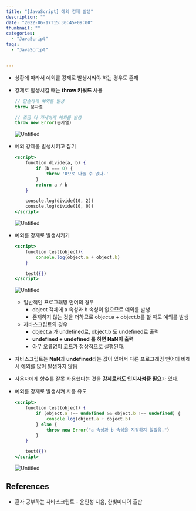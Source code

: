 ```yaml
---
title: "[JavaScript] 예외 강제 발생"
description: ""
date: "2022-06-17T15:30:45+09:00"
thumbnail: ""
categories:
  - "JavaScript"
tags:
  - "JavaScript"


---
```

<!--more-->

- 상황에 따라서 예외를 강제로 발생시켜야 하는 경우도 존재
- 강제로 발생시킬 때는 **throw 키워드** 사용
    
    ```jsx
    // 단순하게 예외를 발생
    throw 문자열
    
    // 조금 더 자세하게 예외를 발생
    throw new Error(문자열)
    ```
    
    ![Untitled](/images/lang_javascript/study_2/JavaScript_예외_강제_발생/Untitled.png)
    

- 예외 강제롤 발생시키고 잡기
    
    ```jsx
    <script>
        function divide(a, b) {
            if (b === 0) {
                throw '0으로 나눌 수 없다.'
            }
            return a / b
        }
    
        console.log(divide(10, 2))
        console.log(divide(10, 0))
    </script>
    ```
    
    ![Untitled](/images/lang_javascript/study_2/JavaScript_예외_강제_발생/Untitled%201.png)

    
- 예외를 강제로 발생시키기
    
    ```jsx
    <script>
        function test(object){
            console.log(object.a + object.b)
        }
    
        test({})
    </script>
    ```
    
    ![Untitled](/images/lang_javascript/study_2/JavaScript_예외_강제_발생/Untitled%202.png)
 
    - 일반적인 프로그래밍 언어의 경우
        - object 객체에 a 속성과 b 속성이 없으므로 예외를 발생
        - 존재하지 않는 것을 더하므로 object.a + object.b를 할 때도 예외를 발생
    - 자바스크립트의 경우
        - object.a 가 undefined로, object.b 도 undefined로 출력
        - **undefined + undefined 를 하면 NaN이 출력**
        - 아무 오류없이 코드가 정상적으로 실행된다.


- 자바스크립트는 **NaN**과 **undefined**라는 값이 있어서 다른 프로그래밍 언어에 비해서 예외를 많이 발생하지 않음
- 사용자에게 함수를 잘못 사용했다는 것을 **강제로라도 인지시켜줄 필요**가 있다.
- 예외를 강제로 발생시켜 사용 유도
    
    ```jsx
    <script>
        function test(object) {
            if (object.a !== undefined && object.b !== undefined) {
                console.log(object.a + object.b)
            } else {
                throw new Error("a 속성과 b 속성을 지정하지 않았음.")
            }
        }
    
        test({})
    </script>
    ```
    
    ![Untitled](/images/lang_javascript/study_2/JavaScript_예외_강제_발생/Untitled%203.png)
    

## References

- 혼자 공부하는 자바스크립트 - 윤인성 지음, 한빛미디어 출판